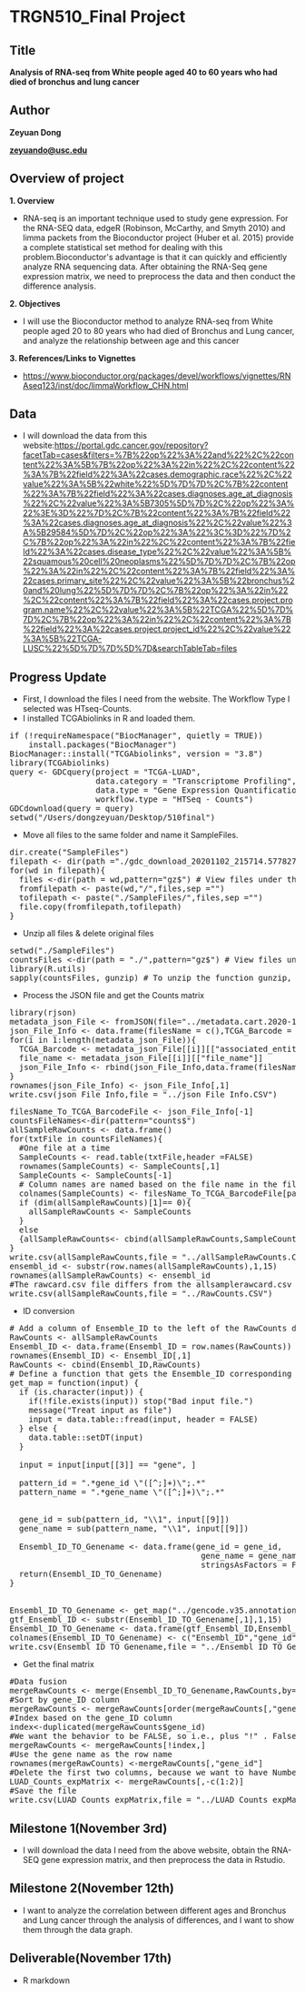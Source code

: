 # TRGN510_Final Project
## Title
**Analysis of RNA-seq from White people aged 40 to 60 years who had died of bronchus and lung cancer**

## Author
**Zeyuan Dong**

**zeyuando@usc.edu**

## Overview of project

**1. Overview**
* RNA-seq is an important technique used to study gene expression. For the RNA-SEQ data, edgeR (Robinson, McCarthy, and Smyth 2010) and limma packets from the Bioconductor project (Huber et al. 2015) provide a complete statistical set method for dealing with this problem.Bioconductor's advantage is that it can quickly and efficiently analyze RNA sequencing data. After obtaining the RNA-Seq gene expression matrix, we need to preprocess the data and then conduct the difference analysis.

**2. Objectives**
* I will use the Bioconductor method to analyze RNA-seq from White people aged 20 to 80 years who had died of Bronchus and Lung cancer, and analyze the relationship between age and this cancer

**3. References/Links to Vignettes**
* https://www.bioconductor.org/packages/devel/workflows/vignettes/RNAseq123/inst/doc/limmaWorkflow_CHN.html


## Data
* I will download the data from this website:https://portal.gdc.cancer.gov/repository?facetTab=cases&filters=%7B%22op%22%3A%22and%22%2C%22content%22%3A%5B%7B%22op%22%3A%22in%22%2C%22content%22%3A%7B%22field%22%3A%22cases.demographic.race%22%2C%22value%22%3A%5B%22white%22%5D%7D%7D%2C%7B%22content%22%3A%7B%22field%22%3A%22cases.diagnoses.age_at_diagnosis%22%2C%22value%22%3A%5B7305%5D%7D%2C%22op%22%3A%22%3E%3D%22%7D%2C%7B%22content%22%3A%7B%22field%22%3A%22cases.diagnoses.age_at_diagnosis%22%2C%22value%22%3A%5B29584%5D%7D%2C%22op%22%3A%22%3C%3D%22%7D%2C%7B%22op%22%3A%22in%22%2C%22content%22%3A%7B%22field%22%3A%22cases.disease_type%22%2C%22value%22%3A%5B%22squamous%20cell%20neoplasms%22%5D%7D%7D%2C%7B%22op%22%3A%22in%22%2C%22content%22%3A%7B%22field%22%3A%22cases.primary_site%22%2C%22value%22%3A%5B%22bronchus%20and%20lung%22%5D%7D%7D%2C%7B%22op%22%3A%22in%22%2C%22content%22%3A%7B%22field%22%3A%22cases.project.program.name%22%2C%22value%22%3A%5B%22TCGA%22%5D%7D%7D%2C%7B%22op%22%3A%22in%22%2C%22content%22%3A%7B%22field%22%3A%22cases.project.project_id%22%2C%22value%22%3A%5B%22TCGA-LUSC%22%5D%7D%7D%5D%7D&searchTableTab=files

## Progress Update
* First, I download the files I need from the website. The Workflow Type I selected was HTseq-Counts.
* I installed TCGAbiolinks in R and loaded them.
<pre>
if (!requireNamespace("BiocManager", quietly = TRUE))
    install.packages("BiocManager")
BiocManager::install("TCGAbiolinks", version = "3.8")
library(TCGAbiolinks)
query <- GDCquery(project = "TCGA-LUAD",
                  data.category = "Transcriptome Profiling",
                  data.type = "Gene Expression Quantification", 
                  workflow.type = "HTSeq - Counts")
GDCdownload(query = query)
setwd("/Users/dongzeyuan/Desktop/510final") 
</pre>

* Move all files to the same folder and name it SampleFiles.
<pre>
dir.create("SampleFiles")
filepath <- dir(path ="./gdc_download_20201102_215714.577827",full.names = TRUE) 
for(wd in filepath){
  files <-dir(path = wd,pattern="gz$") # View files under the path that meet the criteria
  fromfilepath <- paste(wd,"/",files,sep ="")
  tofilepath <- paste("./SampleFiles/",files,sep ="")
  file.copy(fromfilepath,tofilepath)
}
</pre>

* Unzip all files & delete original files
<pre>
setwd("./SampleFiles")
countsFiles <-dir(path = "./",pattern="gz$") # View files under the path that meet the criteria
library(R.utils)
sapply(countsFiles, gunzip) # To unzip the function gunzip, install the R.utils package
</pre>

* Process the JSON file and get the Counts matrix
<pre>
library(rjson)
metadata_json_File <- fromJSON(file="../metadata.cart.2020-11-02.json") 
json_File_Info <- data.frame(filesName = c(),TCGA_Barcode = c())
for(i in 1:length(metadata_json_File)){
  TCGA_Barcode <- metadata_json_File[[i]][["associated_entities"]][[1]][["entity_submitter_id"]]
  file_name <- metadata_json_File[[i]][["file_name"]]
  json_File_Info <- rbind(json_File_Info,data.frame(filesName = file_name,TCGA_Barcode = TCGA_Barcode))
}
rownames(json_File_Info) <- json_File_Info[,1]
write.csv(json_File_Info,file = "../json_File_Info.CSV")
</pre>
<pre>
filesName_To_TCGA_BarcodeFile <- json_File_Info[-1]
countsFileNames<-dir(pattern="counts$") 
allSampleRawCounts <- data.frame()
for(txtFile in countsFileNames){
  #One file at a time
  SampleCounts <- read.table(txtFile,header =FALSE)
  rownames(SampleCounts) <- SampleCounts[,1]
  SampleCounts <- SampleCounts[-1]
  # Column names are named based on the file name in the filesName_To_TCGA_BarcodeFile corresponding to the barcode in the file name
  colnames(SampleCounts) <- filesName_To_TCGA_BarcodeFile[paste(txtFile,".gz",sep = ""),]
  if (dim(allSampleRawCounts)[1]== 0){
    allSampleRawCounts <- SampleCounts
  }
  else 
  {allSampleRawCounts<- cbind(allSampleRawCounts,SampleCounts)}
}
write.csv(allSampleRawCounts,file = "../allSampleRawCounts.CSV")
ensembl_id <- substr(row.names(allSampleRawCounts),1,15)
rownames(allSampleRawCounts) <- ensembl_id
#The rawcard.csv file differs from the allsamplerawcard.csv file in that the Ensembl of the line name has removed the version number
write.csv(allSampleRawCounts,file = "../RawCounts.CSV")
</pre>

* ID conversion
<pre>
# Add a column of Ensemble_ID to the left of the RawCounts data box
RawCounts <- allSampleRawCounts
Ensembl_ID <- data.frame(Ensembl_ID = row.names(RawCounts))
rownames(Ensembl_ID) <- Ensembl_ID[,1]
RawCounts <- cbind(Ensembl_ID,RawCounts)
# Define a function that gets the Ensemble_ID corresponding to the gene name from the gencode.v35.annotation.gtf file
get_map = function(input) {
  if (is.character(input)) {
    if(!file.exists(input)) stop("Bad input file.")
    message("Treat input as file")
    input = data.table::fread(input, header = FALSE)
  } else {
    data.table::setDT(input)
  }
  
  input = input[input[[3]] == "gene", ]
  
  pattern_id = ".*gene_id \"([^;]+)\";.*"
  pattern_name = ".*gene_name \"([^;]+)\";.*"
  
  
  gene_id = sub(pattern_id, "\\1", input[[9]])
  gene_name = sub(pattern_name, "\\1", input[[9]])
  
  Ensembl_ID_TO_Genename <- data.frame(gene_id = gene_id,
                                        gene_name = gene_name,
                                        stringsAsFactors = FALSE)
  return(Ensembl_ID_TO_Genename)
}


Ensembl_ID_TO_Genename <- get_map("../gencode.v35.annotation.gtf")  
gtf_Ensembl_ID <- substr(Ensembl_ID_TO_Genename[,1],1,15)
Ensembl_ID_TO_Genename <- data.frame(gtf_Ensembl_ID,Ensembl_ID_TO_Genename[,2])
colnames(Ensembl_ID_TO_Genename) <- c("Ensembl_ID","gene_id")
write.csv(Ensembl_ID_TO_Genename,file = "../Ensembl_ID_TO_Genename.csv")
</pre>

* Get the final matrix
<pre>
#Data fusion
mergeRawCounts <- merge(Ensembl_ID_TO_Genename,RawCounts,by="Ensembl_ID")
#Sort by gene_ID column
mergeRawCounts <- mergeRawCounts[order(mergeRawCounts[,"gene_id"]),]
#Index based on the gene_ID column
index<-duplicated(mergeRawCounts$gene_id)
#We want the behavior to be FALSE, so i.e., plus "!" . False means no repetition
mergeRawCounts <- mergeRawCounts[!index,]
#Use the gene name as the row name
rownames(mergeRawCounts) <-mergeRawCounts[,"gene_id"]
#Delete the first two columns, because we want to have Numbers in the matrix when we do the operation
LUAD_Counts_expMatrix <- mergeRawCounts[,-c(1:2)]
#Save the file
write.csv(LUAD_Counts_expMatrix,file = "../LUAD_Counts_expMatrix.csv")
</pre>


## Milestone 1(November 3rd)
* I will download the data I need from the above website, obtain the RNA-SEQ gene expression matrix, and then preprocess the data in Rstudio.

## Milestone 2(November 12th)
* I want to analyze the correlation between different ages and Bronchus and Lung cancer through the analysis of differences, and I want to show them through the data graph.

## Deliverable(November 17th)
* R markdown
